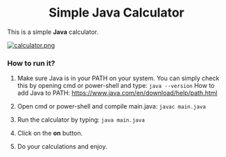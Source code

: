<div align="center">
  
# Simple Java Calculator
</div>

This is a simple **Java** calculator.

[![calculator.png](https://i.postimg.cc/PJs0HjrW/calculator.png)](https://postimg.cc/1nBv0bFX)

### How to run it?

1. Make sure Java is in your PATH on your system.
You can simply check this by opening cmd or power-shell and type: ```java --version```
How to add Java to PATH: https://www.java.com/en/download/help/path.html

2. Open cmd or power-shell and compile main.java: ```javac main.java```

3. Run the calculator by typing: ```java main.java```
4. Click on the **on** button.
5. Do your calculations and enjoy.
